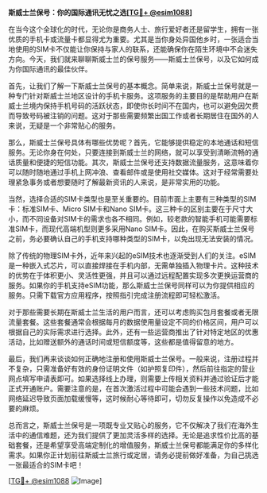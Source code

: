 **斯威士兰保号：你的国际通讯无忧之选[[TG💪+ @esim1088](https://t.me/s/esim1088)]**

在当今这个全球化的时代，无论你是商务人士、旅行爱好者还是留学生，拥有一张优质的手机卡或流量卡都显得尤为重要。尤其是当你身处异国他乡时，一张适合当地使用的SIM卡不仅能让你保持与家人的联系，还能确保你在陌生环境中不会迷失方向。今天，我们就来聊聊斯威士兰的保号服务——斯威士兰保号，以及它如何成为你国际通讯的最佳伙伴。

首先，让我们了解一下斯威士兰保号的基本概念。简单来说，斯威士兰保号就是一种专门针对斯威士兰地区设计的手机卡服务。这项服务的主要目的是帮助用户在斯威士兰境内保持手机号码的活跃状态，即使你长时间不在国内，也可以避免因欠费而导致号码被注销的问题。这对于那些需要频繁出国工作或者长期居住在国外的人来说，无疑是一个非常贴心的服务。

那么，斯威士兰保号具体有哪些优势呢？首先，它能够提供稳定的本地通话和短信服务。无论你身在何处，只要连接到斯威士兰的网络，就可以享受到清晰流畅的通话质量和便捷的短信功能。其次，斯威士兰保号还支持数据流量服务，这意味着你可以随时随地通过手机上网冲浪、查看邮件或是使用社交媒体。这对于经常需要处理紧急事务或者想要随时了解最新资讯的人来说，是非常实用的功能。

当然，选择合适的SIM卡类型也是至关重要的。目前市面上主要有三种类型的SIM卡：标准SIM卡、Micro SIM卡和Nano SIM卡。这三种卡的区别主要在于尺寸大小，而不同设备对SIM卡的需求也各不相同。例如，较老款的智能手机可能需要标准SIM卡，而现代高端机型则更多采用Nano SIM卡。因此，在购买斯威士兰保号之前，务必要确认自己的手机支持哪种类型的SIM卡，以免出现无法安装的情况。

除了传统的物理SIM卡外，近年来兴起的eSIM技术也逐渐受到人们的关注。eSIM是一种嵌入式芯片，可以直接焊接在手机内部，无需单独插入物理卡片。这种技术的优势在于体积更小、灵活性更强，并且可以通过远程配置实现多次更换运营商的服务。如果你的手机支持eSIM功能，那么斯威士兰保号同样可以为你提供相应的服务。只需下载官方应用程序，按照指引完成注册流程即可轻松激活。

对于那些需要长期在斯威士兰生活的用户而言，还可以考虑购买包月套餐或者无限流量套餐。这些套餐通常会根据每月的数据使用量设定不同的价格区间，用户可以根据自己的实际需求进行选择。此外，还有一些运营商推出了针对特定地区的优惠活动，比如赠送额外的通话时间或短信额度等，这些都是值得留意的地方。

最后，我们再来谈谈如何正确地注册和使用斯威士兰保号。一般来说，注册过程并不复杂，只需准备好有效的身份证明文件（如护照复印件），然后前往指定的营业网点填写申请表即可。如果选择线上办理，则需要上传相关资料并通过验证后才能正式开通账户。需要注意的是，在首次激活过程中可能会遇到一些技术问题，比如网络延迟导致页面加载缓慢等，这时候耐心等待即可，切勿反复操作以免造成不必要的麻烦。

总而言之，斯威士兰保号是一项既专业又贴心的服务，它不仅解决了我们在海外生活中的通信难题，还为我们提供了更加灵活多样的选择。无论是追求性价比高的基础套餐，还是希望享受高端定制化的增值服务，斯威士兰保号都能满足你的多样化需求。如果你正计划前往斯威士兰旅行或定居，请务必提前做好准备，为自己挑选一张最适合的SIM卡吧！

[[TG💪+ @esim1088](https://t.me/s/esim1088) ![Image](https://i.postimg.cc/4NQfJmqS/Snipaste-2025-05-13-00-14-12.png)]